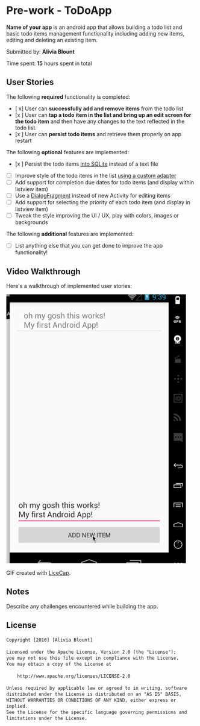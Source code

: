 # Pre-work - ToDoApp

**Name of your app** is an android app that allows building a todo list and basic todo items management functionality including adding new items, editing and deleting an existing item.

Submitted by: **Alivia Blount**

Time spent: **15** hours spent in total

## User Stories

The following **required** functionality is completed:

* [ x] User can **successfully add and remove items** from the todo list
* [x ] User can **tap a todo item in the list and bring up an edit screen for the todo item** and then have any changes to the text reflected in the todo list.
* [x ] User can **persist todo items** and retrieve them properly on app restart

The following **optional** features are implemented:

* [x ] Persist the todo items [into SQLite](http://guides.codepath.com/android/Persisting-Data-to-the-Device#sqlite) instead of a text file
* [ ] Improve style of the todo items in the list [using a custom adapter](http://guides.codepath.com/android/Using-an-ArrayAdapter-with-ListView)
* [ ] Add support for completion due dates for todo items (and display within listview item)
* [ ] Use a [DialogFragment](http://guides.codepath.com/android/Using-DialogFragment) instead of new Activity for editing items
* [ ] Add support for selecting the priority of each todo item (and display in listview item)
* [ ] Tweak the style improving the UI / UX, play with colors, images or backgrounds

The following **additional** features are implemented:

* [ ] List anything else that you can get done to improve the app functionality!

## Video Walkthrough 

Here's a walkthrough of implemented user stories:

<img src='https://github.com/amblount/toDoApp/blob/master/toDoApp.gif' title='Video Walkthrough' width='' alt='Video Walkthrough' />

GIF created with [LiceCap](http://www.cockos.com/licecap/).

## Notes

Describe any challenges encountered while building the app.

## License

    Copyright [2016] [Alivia Blount]

    Licensed under the Apache License, Version 2.0 (the "License");
    you may not use this file except in compliance with the License.
    You may obtain a copy of the License at

        http://www.apache.org/licenses/LICENSE-2.0

    Unless required by applicable law or agreed to in writing, software
    distributed under the License is distributed on an "AS IS" BASIS,
    WITHOUT WARRANTIES OR CONDITIONS OF ANY KIND, either express or implied.
    See the License for the specific language governing permissions and
    limitations under the License.
